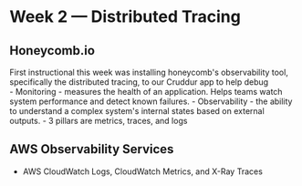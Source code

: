 # Week 2 — Distributed Tracing

## Honeycomb.io
First instructional this week was installing honeycomb's observability tool, specifically the distributed tracing, to our Cruddur app to help debug  
    - Monitoring - measures the health of an application. Helps teams watch system performance and detect known failures. 
    - Observability - the ability to understand a complex system's internal states based on external outputs. 
        - 3 pillars are metrics, traces, and logs
    
## AWS Observability Services
- AWS CloudWatch Logs, CloudWatch Metrics, and X-Ray Traces